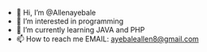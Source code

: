 - 👋 Hi, I’m @Allenayebale
- 👀 I’m interested in programming
- 🌱 I’m currently learning JAVA and PHP
- 📫 How to reach me EMAIL: ayebaleallen8@gmail.com 

<!---
Allenayebale/Allenayebale is a ✨ special ✨ repository because its `README.md` (this file) appears on your GitHub profile.
You can click the Preview link to take a look at your changes.
--->
